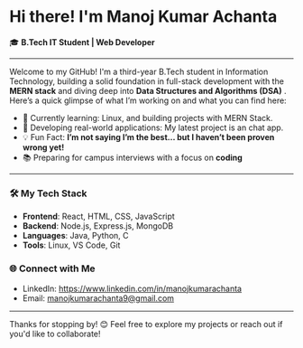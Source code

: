 # Hi there! I'm Manoj Kumar Achanta

🎓 **B.Tech IT Student | Web Developer**

---

Welcome to my GitHub! I'm a third-year B.Tech student in Information Technology, building a solid foundation in full-stack development with the **MERN stack** and diving deep into **Data Structures and Algorithms (DSA)** . Here’s a quick glimpse of what I’m working on and what you can find here:

- 🌱 Currently learning: Linux, and building projects with MERN Stack.
- 🚀 Developing real-world applications: My latest project is an chat app.
- 💡 Fun Fact: **I’m not saying I’m the best… but I haven’t been proven wrong yet!**
- 📚 Preparing for campus interviews with a focus on **coding**

---

### 🛠️ My Tech Stack

- **Frontend**: React, HTML, CSS, JavaScript
- **Backend**: Node.js, Express.js, MongoDB
- **Languages**: Java, Python, C
- **Tools**: Linux, VS Code, Git

### 🌐 Connect with Me

- LinkedIn: https://www.linkedin.com/in/manojkumarachanta
- Email: manojkumarachanta9@gmail.com

---

Thanks for stopping by! 😊 Feel free to explore my projects or reach out if you'd like to collaborate!
